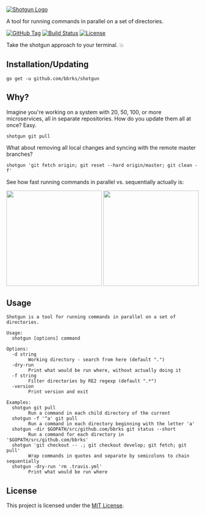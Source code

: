 [![Shotgun Logo](https://cdn.rawgit.com/bbrks/shotgun/master/logo.svg)](https://github.com/bbrks/shotgun)

A tool for running commands in parallel on a set of directories.

[![GitHub Tag](https://img.shields.io/github/tag/bbrks/shotgun.svg?maxAge=3600)](https://github.com/bbrks/shotgun/tags)
[![Build Status](https://img.shields.io/travis/bbrks/shotgun.svg?maxAge=3600)](https://travis-ci.org/bbrks/shotgun)
[![License](https://img.shields.io/github/license/bbrks/shotgun.svg?maxAge=2592000)](https://github.com/bbrks/shotgun/blob/master/LICENSE)

Take the shotgun approach to your terminal. :boom:

## Installation/Updating

```
go get -u github.com/bbrks/shotgun
```

## Why?

Imagine you're working on a system with 20, 50, 100, or more microservices, all in separate repositories.
How do you update them all at once? Easy.

```
shotgun git pull
```

What about removing all local changes and syncing with the remote master branches?

```
shotgun 'git fetch origin; git reset --hard origin/master; git clean -f'
```

See how fast running commands in parallel vs. sequentially actually is:

<a href="https://asciinema.org/a/d3kj4vdi47orpl5tleqn0c9rx" target="_blank"><img src="https://asciinema.org/a/d3kj4vdi47orpl5tleqn0c9rx.png" width="250px"/></a>
<a href="https://asciinema.org/a/b0d16ry57hsn1vfmq2ez7u1an" target="_blank"><img src="https://asciinema.org/a/b0d16ry57hsn1vfmq2ez7u1an.png" width="250px"/></a>

## Usage

```
Shotgun is a tool for running commands in parallel on a set of directories.

Usage:
  shotgun [options] command

Options:
  -d string
    	Working directory - search from here (default ".")
  -dry-run
    	Print what would be run where, without actually doing it
  -f string
    	Filter directories by RE2 regexp (default ".*")
  -version
    	Print version and exit

Examples:
  shotgun git pull
    	Run a command in each child directory of the current
  shotgun -f '^a' git pull
    	Run a command in each directory beginning with the letter 'a'
  shotgun -dir $GOPATH/src/github.com/bbrks git status --short
    	Run a command for each directory in '$GOPATH/src/github.com/bbrks'
  shotgun 'git checkout -- .; git checkout develop; git fetch; git pull'
    	Wrap commands in quotes and separate by semicolons to chain sequentially
  shotgun -dry-run 'rm .travis.yml'
    	Print what would be run where
```

## License
This project is licensed under the [MIT License](LICENSE).
